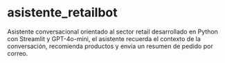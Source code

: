 # asistente_retailbot
Asistente conversacional orientado al sector retail desarrollado en Python con Streamlit y GPT-4o-mini, el asistente recuerda el contexto de la conversación, recomienda productos y envía un resumen de pedido por correo.
